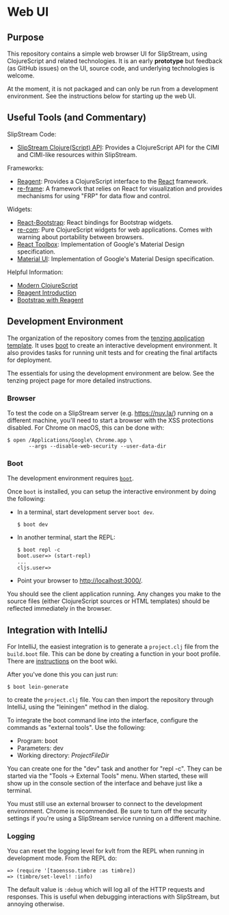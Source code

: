 # Web UI

## Purpose

This repository contains a simple web browser UI for SlipStream, using
ClojureScript and related technologies.  It is an early **prototype**
but feedback (as GitHub issues) on the UI, source code, and underlying
technologies is welcome.

At the moment, it is not packaged and can only be run from a 
development environment.  See the instructions below for starting up
the web UI.

## Useful Tools (and Commentary)

SlipStream Code:

 * [SlipStream Clojure(Script)
   API](https://github.com/slipstream/SlipStreamClojureAPI): Provides
   a ClojureScript API for the CIMI and CIMI-like resources within
   SlipStream. 

Frameworks:

 * [Reagent](https://github.com/reagent-project/reagent): Provides a
   ClojureScript interface to the
   [React](https://facebook.github.io/react/) framework.
 * [re-frame](https://github.com/Day8/re-frame): A framework that
   relies on React for visualization and provides mechanisms for using
   "FRP" for data flow and control.

Widgets:

 * [React-Bootstrap](https://react-bootstrap.github.io): React
   bindings for Bootstrap widgets. 
 * [re-com](https://github.com/Day8/re-com): Pure ClojureScript
   widgets for web applications.  Comes with warning about portability
   between browsers.
 * [React Toolbox](http://react-toolbox.com/): Implementation of
   Google's Material Design specification.
 * [Material UI](http://www.material-ui.com/): Implementation of
   Google's Material Design specification.  

Helpful Information:

 * [Modern
   ClojureScript](https://github.com/magomimmo/modern-cljs/tree/master/doc/second-edition)
 * [Reagent Introduction](https://reagent-project.github.io)
 * [Bootstrap with
   Reagent](http://nicolovaligi.com/boostrap-components-reagent-clojurescript.html) 

## Development Environment

The organization of the repository comes from the [tenzing application
template](https://github.com/martinklepsch/tenzing).  It uses
[boot](https://github.com/boot-clj/boot) to create an interactive
development environment.  It also provides tasks for running unit
tests and for creating the final artifacts for deployment.

The essentials for using the development environment are below.  See
the tenzing project page for more detailed instructions.

### Browser

To test the code on a SlipStream server (e.g. https://nuv.la/) running
on a different machine, you'll need to start a browser with the XSS
protections disabled.  For Chrome on macOS, this can be done with:

```
$ open /Applications/Google\ Chrome.app \
       --args --disable-web-security --user-data-dir
```

### Boot

The development environment requires [`boot`](http://boot-clj.com).

Once `boot` is installed, you can setup the interactive environment by
doing the following:

 * In a terminal, start development server `boot dev`.
  
     ```
     $ boot dev
     ```
 * In another terminal, start the REPL:
 
     ```
     $ boot repl -c
     boot.user=> (start-repl)
     ...
     cljs.user=> 
     ```

 * Point your browser to
   [http://localhost:3000/](http://localhost:3000). 

You should see the client application running.  Any changes you make
to the source files (either ClojureScript sources or HTML templates)
should be reflected immediately in the browser.

## Integration with IntelliJ

For IntelliJ, the easiest integration is to generate a `project.clj`
file from the `build.boot` file.  This can be done by creating a
function in your boot profile.  There are
[instructions](https://github.com/boot-clj/boot/wiki/For-Cursive-Users)
on the boot wiki.

After you've done this you can just run:

```
$ boot lein-generate
```

to create the `project.clj` file.  You can then import the repository
through IntelliJ, using the "leiningen" method in the dialog.

To integrate the boot command line into the interface, configure the
commands as "external tools".  Use the following:

 * Program: boot
 * Parameters: dev
 * Working directory: $ProjectFileDir$

You can create one for the "dev" task and another for "repl -c".  They
can be started via the "Tools -> External Tools" menu.  When started,
these will show up in the console section of the interface and behave
just like a terminal.

You must still use an external browser to connect to the development
environment.  Chrome is recommended.  Be sure to turn off the security
settings if you're using a SlipStream service running on a different
machine.

### Logging

You can reset the logging level for kvlt from the REPL when running
in development mode. From the REPL do:

```
=> (require '[taoensso.timbre :as timbre])
=> (timbre/set-level! :info)
```

The default value is `:debug` which will log all of the HTTP requests
and responses.  This is useful when debugging interactions with 
SlipStream, but annoying otherwise.  
